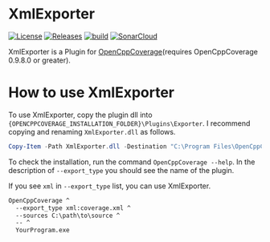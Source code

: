 # XmlExporter

[![License](https://img.shields.io/github/license/berryzplus/XmlExporter)](https://github.com/berryzplus/XmlExporter/blob/main/LICENSE)
[![Releases](https://img.shields.io/github/downloads/berryzplus/XmlExporter/total.svg)](https://github.com/berryzplus/XmlExporter/releases "All Releases")
[![build](https://github.com/berryzplus/XmlExporter/workflows/build/badge.svg)](https://github.com/berryzplus/XmlExporter/actions?query=workflow%3Abuild)
[![SonarCloud](https://sonarcloud.io/api/project_badges/measure?project=berryzplus_XmlExporter&metric=alert_status)](https://sonarcloud.io/dashboard?id=berryzplus_XmlExporter)

XmlExporter is a Plugin for [OpenCppCoverage](https://github.com/OpenCppCoverage/OpenCppCoverage)(requires OpenCppCoverage 0.9.8.0 or greater).

# How to use XmlExporter
To use XmlExporter, copy the plugin dll into `{OPENCPPCOVERAGE_INSTALLATION_FOLDER}\Plugins\Exporter`.
I recommend copying and renaming `XmlExporter.dll` as follows.
```powershell
Copy-Item -Path XmlExporter.dll -Destination "C:\Program Files\OpenCppCOverage\Plugins\Exporter\xml.dll"
```

To check the installation, run the command `OpenCppCoverage --help`. In the description of `--export_type` you should see the name of the plugin. 

If you see `xml` in `--export_type` list, you can use XmlExporter.

```cmd
OpenCppCoverage ^
  --export_type xml:coverage.xml ^
  --sources C:\path\to\source ^
  -- ^
  YourProgram.exe
```
